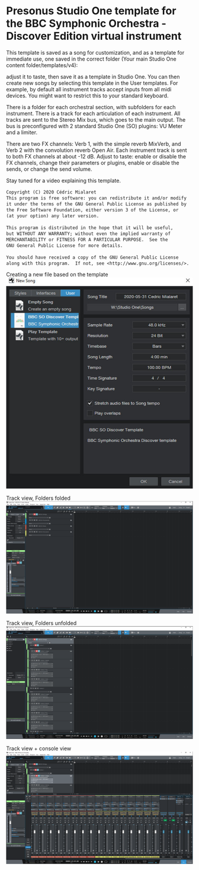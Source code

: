 # Presonus Studio One template for the BBC Symphonic Orchestra - Discover Edition virtual instrument
This template is saved as a song for customization, and as a template for immediate use, one saved in the correct folder (Your main Studio One content folder/templates/v4):

adjust it to taste, then save it as a template in Studio One.
You can then create new songs by selecting this template in the User templates.
For example, by default all instrument tracks accept inputs from all midi devices. You might want to restrict this to your standard keyboard.

There is a folder for each orchestral section, with subfolders for each instrument.
There is a track for each articulation of each instrument.
All tracks are sent to the Stereo Mix bus, which goes to the main output.
The bus is preconfigured with 2 standard Studio One (SO) plugins: VU Meter and a limiter.

There are two FX channels: Verb 1, with the simple reverb MixVerb, and Verb 2 with the convolution reverb Open Air.
Each instrument track is sent to both FX channels at about -12 dB.
Adjust to taste: enable or disable the FX channels, change their parameters or plugins, enable or disable the sends, or change the send volume.

Stay tuned for a video explaining this template.



    Copyright (C) 2020 Cédric Mialaret
    This program is free software: you can redistribute it and/or modify
    it under the terms of the GNU General Public License as published by
    the Free Software Foundation, either version 3 of the License, or
    (at your option) any later version.

    This program is distributed in the hope that it will be useful,
    but WITHOUT ANY WARRANTY; without even the implied warranty of
    MERCHANTABILITY or FITNESS FOR A PARTICULAR PURPOSE.  See the
    GNU General Public License for more details.

    You should have received a copy of the GNU General Public License
    along with this program.  If not, see <http://www.gnu.org/licenses/>.

Creating a new file based on the template
![Alt text](BBCSODiscoverStudioOneTemplate-NewSong.jpg?raw=true "Creating a new file based on the template")

Track view, Folders folded
![Alt text](BBCSODiscoverStudioOneTemplate-Folded.png?raw=true "Track view, Folders folded")

Track view, Folders unfolded
![Alt text](BBCSODiscoverStudioOneTemplate-Unfolded.png?raw=true "Track view, Folders unfolded")

Track view + console view
![Alt text](BBCSODiscoverStudioOneTemplate-Console.png?raw=true "Track view + console view")
